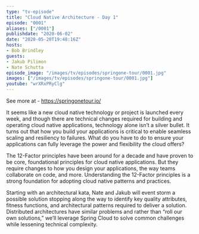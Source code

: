 ```yaml
---
type: "tv-episode"
title: "Cloud Native Architecture - Day 1"
episode: "0001"
aliases: ["/0001"]
publishdate: "2020-06-02"
date: "2020-05-20T19:48:16Z"
hosts:
- Bob Brindley
guests:
- Jakub Pilimon
- Nate Schutta
episode_image: "/images/tv/episodes/springone-tour/0001.jpg"
images: ["/images/tv/episodes/springone-tour/0001.jpg"]
youtube: "wrXRxPRyClg"
---
```


See more at - https://springonetour.io/

It seems like a new cloud native technology or project is launched every week, and though there are technical changes required for building and operating cloud native applications, technology alone isn’t a silver bullet. It turns out that how you build your applications is critical to enable seamless scaling and resiliency to failures. What do you have to do to ensure your applications can fully leverage the power and flexibility the cloud offers?

The 12-Factor principles have been around for a decade and have proven to be core, foundational principles for cloud native applications. But they require changes to how you design your applications, the way teams collaborate on code, and more. Understanding the 12-Factor principles is a strong foundation for adopting cloud native patterns and practices.

Starting with an architectural kata, Nate and Jakub will event storm a possible solution stopping along the way to identify key quality attributes, fitness functions, and architectural patterns required to deliver a solution. Distributed architectures have similar problems and rather than “roll our own solutions,” we’ll leverage Spring Cloud to solve common challenges while lessening technical complexity.